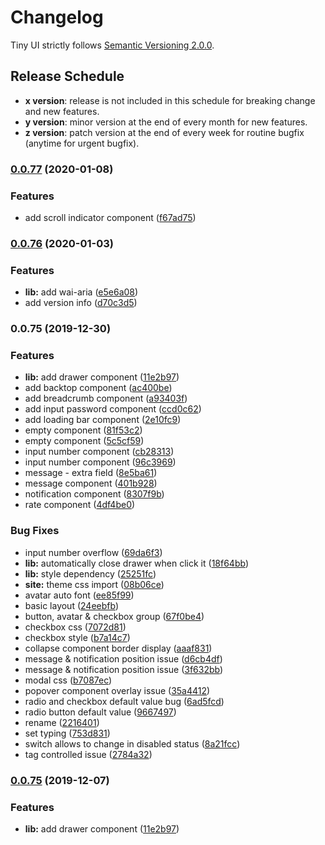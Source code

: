 # Changelog

Tiny UI strictly follows [Semantic Versioning 2.0.0](https://semver.org/).

## Release Schedule
- **x version**: release is not included in this schedule for breaking change and new features.
- **y version**: minor version at the end of every month for new features.
- **z version**: patch version at the end of every week for routine bugfix (anytime for urgent bugfix).


### [0.0.77](https://github.com/wangdicoder/tiny-ui/compare/v0.0.76...v0.0.77) (2020-01-08)


### Features

* add scroll indicator component ([f67ad75](https://github.com/wangdicoder/tiny-ui/commit/f67ad75a949f0f98f84e333c83330671681f2ce7))

### [0.0.76](https://github.com/wangdicoder/tiny-ui/compare/v0.0.75...v0.0.76) (2020-01-03)


### Features

* **lib:** add wai-aria ([e5e6a08](https://github.com/wangdicoder/tiny-ui/commit/e5e6a08d14e919d232ea42cdc07471d79cf95b66))
* add version info ([d70c3d5](https://github.com/wangdicoder/tiny-ui/commit/d70c3d5a63f664359a6d564b74794134b011b4e1))

### 0.0.75 (2019-12-30)


### Features

* **lib:** add drawer component ([11e2b97](https://github.com/wangdicoder/tiny-ui/commit/11e2b9721fdd429b367b70a74a7989abc6cf8b7b))
* add backtop component ([ac400be](https://github.com/wangdicoder/tiny-ui/commit/ac400be36631bfbee81063b82819c09bc23656db))
* add breadcrumb component ([a93403f](https://github.com/wangdicoder/tiny-ui/commit/a93403f157b79c6ca21f31517d95440a150e0bc2))
* add input password component ([ccd0c62](https://github.com/wangdicoder/tiny-ui/commit/ccd0c62966f5b0708f0cf15cfc23cd75bedc652c))
* add loading bar component ([2e10fc9](https://github.com/wangdicoder/tiny-ui/commit/2e10fc929ddd956ee1857074a1ee11cf5b8a8a32))
* empty component ([81f53c2](https://github.com/wangdicoder/tiny-ui/commit/81f53c29ae88e4b9da7e7ae2eed199868e9c5269))
* empty component ([5c5cf59](https://github.com/wangdicoder/tiny-ui/commit/5c5cf59d003a2aac2c1fe2aa550168c576cce255))
* input number component ([cb28313](https://github.com/wangdicoder/tiny-ui/commit/cb283131adf08df5397eb650d69e87b3312f215a))
* input number component ([96c3969](https://github.com/wangdicoder/tiny-ui/commit/96c3969aa8538e5e21f15662e58e999b2883bd89))
* message - extra field ([8e5ba61](https://github.com/wangdicoder/tiny-ui/commit/8e5ba61388e727072239c8a0813f8229bbff84f4))
* message component ([401b928](https://github.com/wangdicoder/tiny-ui/commit/401b928e0816ad45c39dd38cb98c13acdef3282d))
* notification component ([8307f9b](https://github.com/wangdicoder/tiny-ui/commit/8307f9b216c7ee3b02844b84d7ab870deffb5b6d))
* rate component ([4df4be0](https://github.com/wangdicoder/tiny-ui/commit/4df4be016042d2d545b8c7bcc7b81870c31c9671))


### Bug Fixes

* input number overflow ([69da6f3](https://github.com/wangdicoder/tiny-ui/commit/69da6f3d830c19ce761c343d661f97f19159acc4))
* **lib:** automatically close drawer when click it ([18f64bb](https://github.com/wangdicoder/tiny-ui/commit/18f64bb81477b45b4ff55940111a413aa6cd4fb4))
* **lib:** style dependency ([25251fc](https://github.com/wangdicoder/tiny-ui/commit/25251fc70dc779da6791e22b47004cf97426a4e7))
* **site:** theme css import ([08b06ce](https://github.com/wangdicoder/tiny-ui/commit/08b06ce7e67771f346e751a8fb419bea0eb70e51))
* avatar auto font ([ee85f99](https://github.com/wangdicoder/tiny-ui/commit/ee85f99f3b5eb73665d0255c3e37994d17e73258))
* basic layout ([24eebfb](https://github.com/wangdicoder/tiny-ui/commit/24eebfb7dbe0a5e241752f61e0f2c41a5fb9ca1b))
* button, avatar & checkbox group ([67f0be4](https://github.com/wangdicoder/tiny-ui/commit/67f0be43f21df95d8d0fd07f2446ef67efdea72a))
* checkbox css ([7072d81](https://github.com/wangdicoder/tiny-ui/commit/7072d813be34d20f404c434feac5063c7c0aabde))
* checkbox style ([b7a14c7](https://github.com/wangdicoder/tiny-ui/commit/b7a14c715238f8fcff6fcb11bf368fbdd908051d))
* collapse component border display ([aaaf831](https://github.com/wangdicoder/tiny-ui/commit/aaaf831d0dfd0da2fa374dbdb7915254adca7b3d))
* message & notification position issue ([d6cb4df](https://github.com/wangdicoder/tiny-ui/commit/d6cb4df5f1924c4f589f8c6646184087b053be84))
* message & notification position issue ([3f632bb](https://github.com/wangdicoder/tiny-ui/commit/3f632bbd3b494ede32bcfe6cfd03721d0150ae5b))
* modal css ([b7087ec](https://github.com/wangdicoder/tiny-ui/commit/b7087ec8ff6363cfc08a6b35e25590eb50a0c965))
* popover component overlay issue ([35a4412](https://github.com/wangdicoder/tiny-ui/commit/35a4412a1e0396fe8d01456e20bad9d260e261ee))
* radio and checkbox default value bug ([6ad5fcd](https://github.com/wangdicoder/tiny-ui/commit/6ad5fcd59755bf0050dd89dc2a5f1f75fc1c890f))
* radio button default value ([9667497](https://github.com/wangdicoder/tiny-ui/commit/9667497d97c711f76d584c1dc3303fa1aee38435))
* rename ([2216401](https://github.com/wangdicoder/tiny-ui/commit/22164015f4442e364bcac0756787297bb78a206a))
* set typing ([753d831](https://github.com/wangdicoder/tiny-ui/commit/753d8312f4ca68199c13a7819a2d376689cf9f76))
* switch allows to change in disabled status ([8a21fcc](https://github.com/wangdicoder/tiny-ui/commit/8a21fcc07f0ef56530464bdcdb1d0bc7ff1bb656))
* tag controlled issue ([2784a32](https://github.com/wangdicoder/tiny-ui/commit/2784a32bae584914c46faaaf441efe76fc90ad81))

### [0.0.75](https://github.com/wangdicoder/tiny-ui/compare/v0.0.71...v0.0.75) (2019-12-07)


### Features

* **lib:** add drawer component ([11e2b97](https://github.com/wangdicoder/tiny-ui/commit/11e2b9721fdd429b367b70a74a7989abc6cf8b7b))
